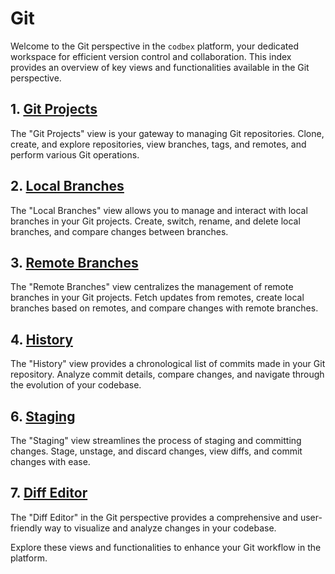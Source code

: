 # Git

Welcome to the Git perspective in the `codbex` platform, your dedicated workspace for efficient version control and collaboration. This index provides an overview of key views and functionalities available in the Git perspective.

## 1. [Git Projects](git-projects.md)

The "Git Projects" view is your gateway to managing Git repositories. Clone, create, and explore repositories, view branches, tags, and remotes, and perform various Git operations.

## 2. [Local Branches](local-branches.md)

The "Local Branches" view allows you to manage and interact with local branches in your Git projects. Create, switch, rename, and delete local branches, and compare changes between branches.

## 3. [Remote Branches](remote-branches.md)

The "Remote Branches" view centralizes the management of remote branches in your Git projects. Fetch updates from remotes, create local branches based on remotes, and compare changes with remote branches.

## 4. [History](history.md)

The "History" view provides a chronological list of commits made in your Git repository. Analyze commit details, compare changes, and navigate through the evolution of your codebase.

## 6. [Staging](staging.md)

The "Staging" view streamlines the process of staging and committing changes. Stage, unstage, and discard changes, view diffs, and commit changes with ease.

## 7. [Diff Editor](diff-editor.md)

The "Diff Editor" in the Git perspective provides a comprehensive and user-friendly way to visualize and analyze changes in your codebase. 

Explore these views and functionalities to enhance your Git workflow in the platform.
